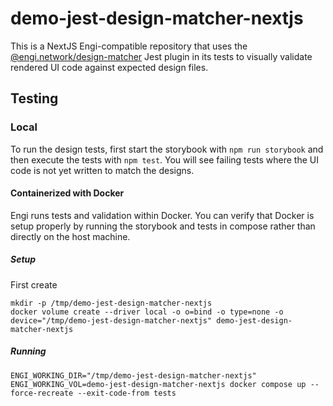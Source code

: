 # demo-jest-design-matcher-nextjs

This is a NextJS Engi-compatible repository that uses the
[@engi.network/design-matcher](https://github.com/engi-network/design-matcher)
Jest plugin in its tests to visually validate rendered UI code against expected design files.

## Testing

### Local

To run the design tests, first start the storybook with `npm run storybook` and
then execute the tests with `npm test`. You will see failing tests where the UI
code is not yet written to match the designs.

#### Containerized with Docker

Engi runs tests and validation within Docker. You can verify that Docker is
setup properly by running the storybook and tests in compose rather than
directly on the host machine.

##### Setup

First create

```
mkdir -p /tmp/demo-jest-design-matcher-nextjs
docker volume create --driver local -o o=bind -o type=none -o device="/tmp/demo-jest-design-matcher-nextjs" demo-jest-design-matcher-nextjs
```

##### Running

```
ENGI_WORKING_DIR="/tmp/demo-jest-design-matcher-nextjs" ENGI_WORKING_VOL=demo-jest-design-matcher-nextjs docker compose up --force-recreate --exit-code-from tests
```
